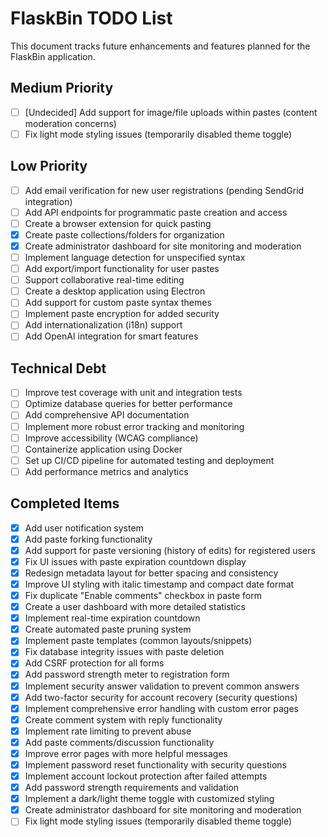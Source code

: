 # FlaskBin TODO List
This document tracks future enhancements and features planned for the FlaskBin application.
## Medium Priority
- [ ] [Undecided] Add support for image/file uploads within pastes (content moderation concerns)
- [ ] Fix light mode styling issues (temporarily disabled theme toggle)
## Low Priority
- [ ] Add email verification for new user registrations (pending SendGrid integration)
- [ ] Add API endpoints for programmatic paste creation and access
- [ ] Create a browser extension for quick pasting
- [x] Create paste collections/folders for organization
- [x] Create administrator dashboard for site monitoring and moderation
- [ ] Implement language detection for unspecified syntax
- [ ] Add export/import functionality for user pastes
- [ ] Support collaborative real-time editing
- [ ] Create a desktop application using Electron
- [ ] Add support for custom paste syntax themes
- [ ] Implement paste encryption for added security
- [ ] Add internationalization (i18n) support
- [ ] Add OpenAI integration for smart features
## Technical Debt
- [ ] Improve test coverage with unit and integration tests
- [ ] Optimize database queries for better performance
- [ ] Add comprehensive API documentation
- [ ] Implement more robust error tracking and monitoring
- [ ] Improve accessibility (WCAG compliance)
- [ ] Containerize application using Docker
- [ ] Set up CI/CD pipeline for automated testing and deployment
- [ ] Add performance metrics and analytics
## Completed Items
- [x] Add user notification system
- [x] Add paste forking functionality
- [x] Add support for paste versioning (history of edits) for registered users
- [x] Fix UI issues with paste expiration countdown display
- [x] Redesign metadata layout for better spacing and consistency
- [x] Improve UI styling with italic timestamp and compact date format
- [x] Fix duplicate "Enable comments" checkbox in paste form
- [x] Create a user dashboard with more detailed statistics
- [x] Implement real-time expiration countdown
- [x] Create automated paste pruning system
- [x] Implement paste templates (common layouts/snippets)
- [x] Fix database integrity issues with paste deletion
- [x] Add CSRF protection for all forms
- [x] Add password strength meter to registration form
- [x] Implement security answer validation to prevent common answers
- [x] Add two-factor security for account recovery (security questions)
- [x] Implement comprehensive error handling with custom error pages
- [x] Create comment system with reply functionality
- [x] Implement rate limiting to prevent abuse
- [x] Add paste comments/discussion functionality
- [x] Improve error pages with more helpful messages
- [x] Implement password reset functionality with security questions
- [x] Implement account lockout protection after failed attempts
- [x] Add password strength requirements and validation
- [x] Implement a dark/light theme toggle with customized styling
- [x] Create administrator dashboard for site monitoring and moderation
- [ ] Fix light mode styling issues (temporarily disabled theme toggle)
